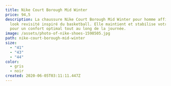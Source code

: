```yaml
---
title: Nike Court Borough Mid Winter
price: 94,5
description: La chaussure Nike Court Borough Mid Winter pour homme affiche un
  look revisité inspiré du basketball. Elle maintient et stabilise votre pied
  pour un confort optimal tout au long de la journée.
image: /assets/photo-of-nike-shoes-1598505.jpg
path: nike-court-borough-mid-winter
size:
  - "41"
  - "43"
  - "44"
color:
  - gris
  - noir
created: 2020-06-05T03:11:11.447Z
---
```

